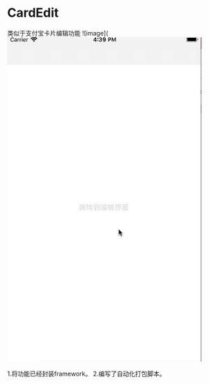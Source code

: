 # CardEdit
类似于支付宝卡片编辑功能
![image](![image](https://github.com/LW0916/CardEdit/blob/master/LWCardEditSDK/LWCardEditSDK/lwedit.gif)

1.将功能已经封装framework。
2.编写了自动化打包脚本。

